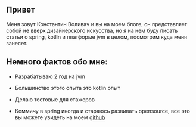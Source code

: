 ## Привет
Меня зовут Константин Воливач и вы на моем блоге, он представляет собой не вверх дизайнерского искусства,
но я на нем буду писать статьи о spring, kotlin и платформе jvm в целом, посмотрим куда меня занесет.
                        
## Немного фактов обо мне:
* Разрабатываю 2 год на jvm
                        
* Большинство этого опыта это kotlin опыт
                        
* Делаю тестовые для стажеров
                        
* Коммичу в spring иногда и стараюсь развивать opensource, все это вы можете увидеть на моем [github](https://github.com/kostya05983)